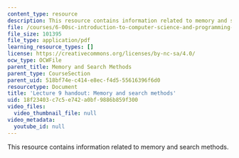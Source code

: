 ```yaml
---
content_type: resource
description: This resource contains information related to memory and search methods.
file: /courses/6-00sc-introduction-to-computer-science-and-programming-spring-2011/18f23403c7c5e742a0bf9886b859f300_MIT6_00SCS11_lec09.pdf
file_size: 101395
file_type: application/pdf
learning_resource_types: []
license: https://creativecommons.org/licenses/by-nc-sa/4.0/
ocw_type: OCWFile
parent_title: Memory and Search Methods
parent_type: CourseSection
parent_uid: 518bf74e-c414-e8ec-f4d5-55616396f6d0
resourcetype: Document
title: 'Lecture 9 handout: Memory and search methods'
uid: 18f23403-c7c5-e742-a0bf-9886b859f300
video_files:
  video_thumbnail_file: null
video_metadata:
  youtube_id: null
---
```

This resource contains information related to memory and search methods.
